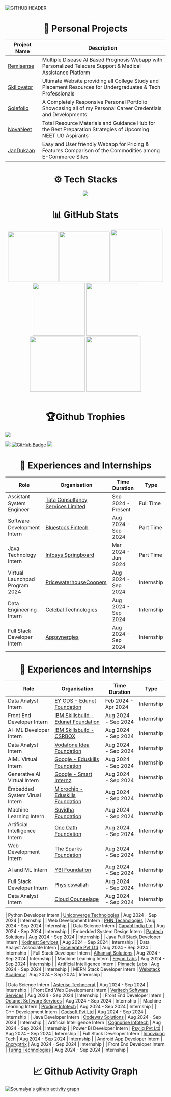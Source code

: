![GITHUB HEADER](https://github.com/user-attachments/assets/c425b1c6-eac3-4534-ad87-9af540cd1371)


<h1 align=center>💼 Personal Projects</h1>

<div align="center">
  
| Project Name | Description |
|--------------|-------------|
| [Remisense](https://xyz.vercel.app/) | Multiple Disease AI Based Prognosis Webapp with Personalized Telecare Support & Medical Assistance Platform |
| [Skillovator](https://xyz.vercel.app/) | Ultimate Website providing all College Study and Placement Resources for Undergraduates & Tech Professionals |
| [Solefolio](https://xyz.vercel.app/) | A Completely Responsive Personal Portfolio Showcasing all of my Personal Career Credentials and Developments | 
| [NovaNeet](https://xyz.vercel.app/) | Total Resource Materials and Guidance Hub for the Best Preparation Strategies of Upcoming NEET UG Aspirants |
| [JanDukaan](https://xyz.vercel.app/) | Easy and User friendly Webapp for Pricing & Features Comparison of the Commodities among E-Commerce Sites |

</div><be>

<h1 align=center>⚙ Tech Stacks</h1>

<p align="center">
  <a href="https://skillicons.dev">
    <img src="https://skillicons.dev/icons?i=cpp,java,py,html,css,js,bootstrap,react,tailwind,nextjs,nodejs,express,mongodb,flask,postgres" />
  </a>
</p>


<h1 align=center>📊 GitHub Stats</h1>

<div align="center">

<img height="158em" src="https://github-profile-summary-cards.vercel.app/api/cards/profile-details?username=soubhatta&theme=radical&hide_border=false">
<img height="158em" src="https://github-readme-stats.vercel.app/api/top-langs/?username=soubhatta&theme=radical&hide_border=true&include_all_commits=false&count_private=false&layout=compact">
<img height="164em" src="https://github-profile-summary-cards.vercel.app/api/cards/repos-per-language?username=soubhatta&theme=radical&hide_border=false">
<img height="164em" src="https://github-profile-summary-cards.vercel.app/api/cards/most-commit-language?username=soubhatta&theme=radical&hide_border=false">
<img height="164em" src="https://github-profile-summary-cards.vercel.app/api/cards/productive-time?username=soubhatta&theme=radical&utcOffset=8&hide_border=false">
<img height="173em" src="https://github-readme-stats.vercel.app/api?username=soubhatta&show_icons=true&rank_icon=github&theme=radical&hide_border=true&card_width=320_private=false">
<img height="173em" src="https://github-readme-streak-stats.herokuapp.com/?user=soubhatta&theme=radical&hide_border=true">

</div><br>

<h1 align=center>🏆Github Trophies</h1>

![](https://github-profile-trophy.vercel.app/?username=soubhatta&theme=radical&no-frame=false&no-bg=true&margin-w=4)


![ ](https://komarev.com/ghpvc/?username=soubhatta&color=blue)
</a>
<a href="https://github.com/soubhatta?tab=followers"><img src="https://img.shields.io/github/followers/soubhatta?label=Followers&style=social" alt="GitHub Badge"></a>
<a href ="https://metrics.lecoq.io/insights/soubhatta"><img src="https://img.shields.io/badge/-informational?&label=GitHub+Metrics&style=social"/></a>

</p>

<h1 align=center>📒 Experiences and Internships</h1>

<div align=center>

|              Role                |                                          Organisation                                                 |    Time Duration    |    Type    |
| -------------------------------- | ----------------------------------------------------------------------------------------------------  | ------------------- | ---------- |
|    Assistant System Engineer     | [Tata Consultancy Services Limited](https://www.linkedin.com/company/tata-consultancy-services/)      | Sep 2024 - Present  | Full Time  |
|   Software Development Intern    | [Bluestock Fintech](https://www.linkedin.com/company/bluestock-fintech/)                              | Aug 2024 - Sep 2024 | Part Time  |
|      Java Technology Intern      | [Infosys Springboard](https://www.linkedin.com/company/infosys-springboard/)                          | Mar 2024 - Jun 2024 | Part Time  |
|  Virtual Launchpad Program 2024  | [PricewaterhouseCoopers](https://www.linkedin.com/company/pwc/)                                       | Aug 2024 - Sep 2024 | Internship |
|      Data Engineering Intern     | [Celebal Technologies](https://www.linkedin.com/company/celebaltechnologies/)                         | Aug 2024 - Sep 2024 | Internship |
|    Full Stack Developer Intern   | [Appsynergies](https://www.linkedin.com/company/appsynergies/)                                        | Aug 2024 - Sep 2024 | Internship |

</div>

<h1 align=center>📒 Experiences and Internships</h1>

<div align=center>

|              Role                |                                          Organisation                                                 |    Time Duration    |    Type    |
| -------------------------------- | ----------------------------------------------------------------------------------------------------  | ------------------- | ---------- |  
|        Data Analyst Intern       | [EY GDS - Edunet Foundation](https://www.linkedin.com/company/edunetfoundation/)                      | Feb 2024 - Apr 2024 | Internship |
|     Front End Developer Intern   | [IBM Skillsbuild - Edunet Foundation](https://www.linkedin.com/company/edunetfoundation/)             | Aug 2024 - Sep 2024 | Internship |
|       AI-ML Developer Intern     | [IBM Skillsbuild - CSRBOX](https://www.linkedin.com/company/csrbox/)                                  | Aug 2024 - Sep 2024 | Internship |
|        Data Analyst Intern       | [Vodafone Idea Foundation](https://www.linkedin.com/company/vodafone-idea-foundation/)                | Aug 2024 - Sep 2024 | Internship |
|        AIML Virtual Intern       | [Google - Eduskills Foundation](https://www.linkedin.com/company/eduskillsfoundation/)                | Aug 2024 - Sep 2024 | Internship |
|   Generative AI Virtual Intern   | [Google - Smart Internz](https://www.linkedin.com/company/smartinternz/)                              | Aug 2024 - Sep 2024 | Internship |
|   Embedded System Virual Intern  | [Microchip - Eduskills Foundation](https://www.linkedin.com/company/eduskillsfoundation/)             | Aug 2024 - Sep 2024 | Internship |
|     Machine Learning Intern      | [Suvidha Foundation](https://www.linkedin.com/company/suvidha-foundation/)                            | Aug 2024 - Sep 2024 | Internship |
|  Artificial Intelligence Intern  | [One Oath Foundation](https://www.linkedin.com/showcase/oneoathfoundation/)                           | Aug 2024 - Sep 2024 | Internship |
|       Web Development Intern     | [The Sparks Foundation](https://www.linkedin.com/company/the-sparks-foundation/)                      | Aug 2024 - Sep 2024 | Internship |
|          AI and ML Intern        | [YBI Foundation](https://www.linkedin.com/company/ybi-foundation/)                                    | Aug 2024 - Sep 2024 | Internship |
|   Full Stack Developer Intern    | [Physicswallah](https://www.linkedin.com/company/physicswallah/)                                      | Aug 2024 - Sep 2024 | Internship |
|        Data Analyst Intern       | [Cloud Counselage](https://www.linkedin.com/company/cloud-counselage/)                                | Aug 2024 - Sep 2024 | Internship |

</div>
  
|      Python Developer Intern     | [Uniconverge Technologies](https://www.linkedin.com/company/uniconvergetechnologies/)                 | Aug 2024 - Sep 2024 | Internship |
|       Web Development Intern     | [PHN Technologies](https://www.linkedin.com/company/phn-technology/)                                  | Aug 2024 - Sep 2024 | Internship |
|       Data Science Intern        | [Capabl India Ltd](https://www.linkedin.com/school/cabapl-elite-techno-groups/)                       | Aug 2024 - Sep 2024 | Internship |
|   Embedded System Design Intern  | [Pantech Solutions](https://www.linkedin.com/company/pantechai/)                                      | Aug 2024 - Sep 2024 | Internship |
| Java Full Stack Developer Intern | [Kodnest Services](https://www.linkedin.com/company/kodnestoffice/)                                   | Aug 2024 - Sep 2024 | Internship |
|   Data Analyst Associate Intern  | [Excelerate Pvt Ltd](https://www.linkedin.com/company/4excelerate/)                                   | Aug 2024 - Sep 2024 | Internship |
|    Full Stack Developer Intern   | [Alhansat Solutions](https://www.linkedin.com/company/alhansat/)                                      | Aug 2024 - Sep 2024 | Internship |
|      Machine Learning Intern     | [Feynn Labs](https://www.linkedin.com/company/feynn-labs/)                                            | Aug 2024 - Sep 2024 | Internship |
|  Artificial Intelligence Intern  | [Pinnacle Labs](https://www.linkedin.com/company/pinnaclelabs/)                                       | Aug 2024 - Sep 2024 | Internship |
|   MERN Stack Developer Intern    | [Webstack Academy](https://www.linkedin.com/company/webstackacademyit/)                               | Aug 2024 - Sep 2024 | Internship |


  
|       Data Science Intern        | [Asterisc Technocrat](https://www.linkedin.com/company/asterisc-technocrat/)                          | Aug 2024 - Sep 2024 | Internship |
| Front End Web Development Intern | [Veritech Software Services](https://www.linkedin.com/company/veritech-software-it-services-pvt-ltd/) | Aug 2024 - Sep 2024 | Internship |
|     Front End Developer Intern   | [Octanet Software Services](https://www.linkedin.com/company/octanetservices/)                        | Aug 2024 - Sep 2024 | Internship |
|      Machine Learning Intern     | [Prodigy Infotech](https://www.linkedin.com/company/prodigy-infotech/)                                | Aug 2024 - Sep 2024 | Internship |
|      C++ Development Intern      | [Codsoft Pvt Ltd](https://www.linkedin.com/company/codsoft/)                                          | Aug 2024 - Sep 2024 | Internship |
|       Java Developer Intern      | [Codeway Solutions](https://www.linkedin.com/company/codeway-solutions/)                              | Aug 2024 - Sep 2024 | Internship |
|  Artificial Intelligence Intern  | [Cognorise Infotech](https://www.linkedin.com/company/cognoriseinfotech/)                             | Aug 2024 - Sep 2024 | Internship |
|     Power BI Developer Intern    | [Psyliq Pvt Ltd](https://www.linkedin.com/company/psyliq/)                                            | Aug 2024 - Sep 2024 | Internship |
|   Full Stack Developer Intern    | [Innovixion Tech](https://www.linkedin.com/company/innovixion-tech/)                                  | Aug 2024 - Sep 2024 | Internship |
|   Android App Developer Intern   | [Encryptrix](https://www.linkedin.com/company/encryptixofficial/)                                     | Aug 2024 - Sep 2024 | Internship |
|    Front End Developer Intern    | [Turing Technologies](https://www.linkedin.com/company/turing-technologie/)                           | Aug 2024 - Sep 2024 | Internship |

</div>

<h1 align=center>📈 Github Activity Graph</h1>

[![Soumalya's github activity graph](https://github-readme-activity-graph.vercel.app/graph?username=soubhatta&bg_color=02011e&color=ffffff&line=37ff00&point=ffffff&area=true&hide_border=false)](https://github.com/soubhatta/github-readme-activity-graph)

